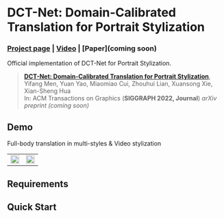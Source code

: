 # DCT-Net: Domain-Calibrated Translation for Portrait Stylization

### [Project page](https://menyifang.github.io/projects/DCTNet/DCTNet.html) |  [Video](https://www.youtube.com/watch?v=Y8BrfOjXYQM) | [Paper](coming soon)

Official implementation of DCT-Net for Portrait Stylization.


> [**DCT-Net: Domain-Calibrated Translation for Portrait Stylization**](arxiv_url_coming_soon),            
> Yifang Men, Yuan Yao, Miaomiao Cui, Zhouhui Lian, Xuansong Xie, Xian-Sheng Hua     
> In: ACM Transactions on Graphics (**SIGGRAPH 2022, Journal**) 
> *arXiv preprint (coming soon)* 


## Demo
Full-body translation in multi-styles & Video stylization
<table>
<tr>
    <td><img src="assets/demo_style.gif" width="100%"/></td>
    <td><img src="assets/demo_video.gif" width="100%"/></td>
</tr>
</table>


## Requirements


## Quick Start

